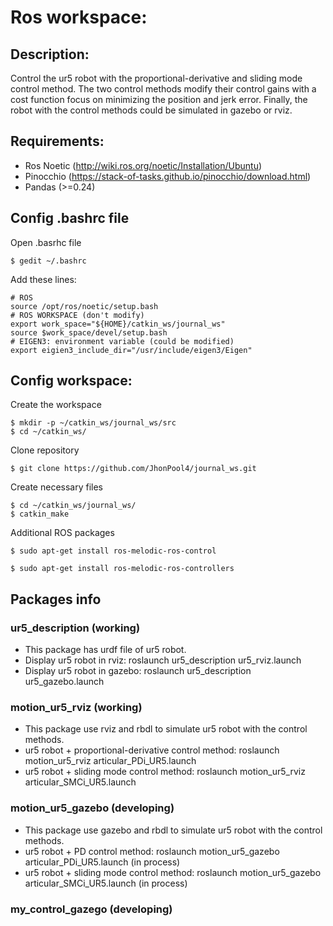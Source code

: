 # Ros workspace:
## Description:
Control the ur5 robot with the proportional-derivative and sliding mode control method. The two control methods modify their control gains with a cost function focus on minimizing the position and jerk error. Finally, the robot with the control methods could be simulated in gazebo or rviz.

## Requirements:
- Ros Noetic (http://wiki.ros.org/noetic/Installation/Ubuntu)
- Pinocchio (https://stack-of-tasks.github.io/pinocchio/download.html)
- Pandas (>=0.24)

## Config .bashrc file
Open .basrhc file
<pre><code>$ gedit ~/.bashrc </code></pre>
Add these lines:
<pre><code># ROS
source /opt/ros/noetic/setup.bash 
# ROS WORKSPACE (don't modify)
export work_space="${HOME}/catkin_ws/journal_ws"
source $work_space/devel/setup.bash
# EIGEN3: environment variable (could be modified)
export eigien3_include_dir="/usr/include/eigen3/Eigen"
</code></pre>    

## Config workspace:
Create the workspace
<pre><code>$ mkdir -p ~/catkin_ws/journal_ws/src 
$ cd ~/catkin_ws/
</code></pre>

Clone repository
<pre><code>$ git clone https://github.com/JhonPool4/journal_ws.git 
</code></pre>

Create necessary files
<pre><code>$ cd ~/catkin_ws/journal_ws/
$ catkin_make
</code></pre>

Additional ROS packages
<pre><code>$ sudo apt-get install ros-melodic-ros-control </code></pre>
<pre><code>$ sudo apt-get install ros-melodic-ros-controllers</code></pre>

    
## Packages info
### ur5_description (working)
- This package has urdf file of ur5 robot. 
- Display ur5 robot in rviz: roslaunch ur5_description ur5_rviz.launch
- Display ur5 robot in gazebo: roslaunch ur5_description ur5_gazebo.launch

### motion_ur5_rviz (working)
- This package use rviz and rbdl to simulate ur5 robot with the control methods.
- ur5 robot + proportional-derivative control method: roslaunch motion_ur5_rviz articular_PDi_UR5.launch
- ur5 robot + sliding mode control method: roslaunch motion_ur5_rviz articular_SMCi_UR5.launch

### motion_ur5_gazebo (developing)
- This package use gazebo and rbdl to simulate ur5 robot with the control methods.
- ur5 robot + PD control method: roslaunch motion_ur5_gazebo articular_PDi_UR5.launch (in process)
- ur5 robot + sliding mode control method: roslaunch motion_ur5_gazebo articular_SMCi_UR5.launch (in process)

### my_control_gazego (developing)
    



